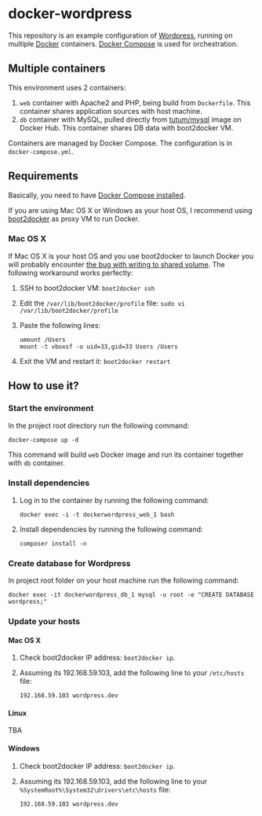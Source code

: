 # docker-wordpress

This repository is an example configuration of [Wordpress](http://wordpress.org/), running on multiple
[Docker](http://www.docker.com/) containers. [Docker Compose](http://docs.docker.com/compose/)
is used for orchestration.

## Multiple containers

This environment uses 2 containers:

1. `web` container with Apache2 and PHP, being build from `Dockerfile`. This container shares application sources with
host machine.
2. `db` container with MySQL, pulled directly from [tutum/mysql](https://registry.hub.docker.com/u/tutum/mysql/) image
on Docker Hub. This container shares DB data with boot2docker VM.

Containers are managed by Docker Compose. The configuration is in `docker-compose.yml`.

## Requirements

Basically, you need to have [Docker Compose installed](http://docs.docker.com/compose/#installation-and-set-up).

If you are using Mac OS X or Windows as your host OS, I recommend using [boot2docker](http://boot2docker.io/)
as proxy VM to run Docker.

### Mac OS X
If Mac OS X is your host OS and you use boot2docker to launch Docker you will probably encounter [the bug with writing
to shared volume](https://github.com/boot2docker/boot2docker/issues/581). The following workaround works perfectly:

1. SSH to boot2docker VM: `boot2docker ssh`

2. Edit the `/var/lib/boot2docker/profile` file: `sudo vi /var/lib/boot2docker/profile`

3. Paste the following lines:
    ```
    umount /Users
    mount -t vboxsf -o uid=33,gid=33 Users /Users
    ```

4. Exit the VM and restart it: `boot2docker restart`

## How to use it?

### Start the environment

In the project root directory run the following command:

```
docker-compose up -d
```

This command will build `web` Docker image and run its container together with `db` container.

### Install dependencies

1. Log in to the container by running the following command:
    ```
    docker exec -i -t dockerwordpress_web_1 bash
    ```

2. Install dependencies by running the following command:
    ```
    composer install -n
    ```

### Create database for Wordpress

In project root folder on your host machine run the following command:
```
docker exec -it dockerwordpress_db_1 mysql -u root -e "CREATE DATABASE wordpress;"
```

### Update your hosts

#### Mac OS X

1. Check boot2docker IP address: `boot2docker ip`.

2. Assuming its 192.168.59.103, add the following line to your `/etc/hosts` file:
    ```
    192.168.59.103 wordpress.dev
    ```

#### Linux

TBA

#### Windows

1. Check boot2docker IP address: `boot2docker ip`.

2. Assuming its 192.168.59.103, add the following line to your `%SystemRoot%\System32\drivers\etc\hosts` file:
    ```
    192.168.59.103 wordpress.dev
    ```
